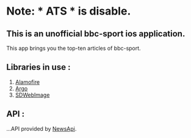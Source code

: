 # Note: * ATS * is disable.

## This is an unofficial bbc-sport ios application.

This app brings you the top-ten articles of bbc-sport.

## Libraries in use :
1. [Alamofire](https://github.com/Alamofire/Alamofire)
2. [Argo](https://github.com/thoughtbot/Argo)
3. [SDWebImage](https://github.com/rs/SDWebImage)

## API :

...API provided by [NewsApi](http://newsapi.org).
